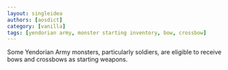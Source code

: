 ```yaml
---
layout: singleidea
authors: [aosdict]
category: [vanilla]
tags: [yendorian army, monster starting inventory, bow, crossbow]
---
```

Some Yendorian Army monsters, particularly soldiers, are eligible to receive bows and crossbows as starting weapons.

